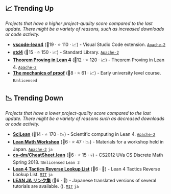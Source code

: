 ## 📈 Trending Up

_Projects that have a higher project-quality score compared to the last update. There might be a variety of reasons, such as increased downloads or code activity._

- <b><a href="https://github.com/leanprover/vscode-lean4">vscode-lean4</a></b> (🥇19 ·  ⭐ 110 · 📈) - Visual Studio Code extension. <code><a href="http://bit.ly/3nYMfla">Apache-2</a></code>
- <b><a href="https://github.com/leanprover/std4">std4</a></b> (🥉15 ·  ⭐ 150 · 📈) - Standard Library. <code><a href="http://bit.ly/3nYMfla">Apache-2</a></code>
- <b><a href="https://lean-lang.org/theorem_proving_in_lean4/">Theorem Proving in Lean 4</a></b> (🥈12 ·  ⭐ 120 · 📈) - Theorem Proving in Lean 4. <code><a href="http://bit.ly/3nYMfla">Apache-2</a></code>
- <b><a href="https://hrmacbeth.github.io/math2001/">The mechanics of proof</a></b> (🥉8 ·  ⭐ 61 · 📈) - Early university level course. <code>❗Unlicensed</code>

## 📉 Trending Down

_Projects that have a lower project-quality score compared to the last update. There might be a variety of reasons such as decreased downloads or code activity._

- <b><a href="https://github.com/lecopivo/SciLean">SciLean</a></b> (🥇14 ·  ⭐ 170 · 📉) - Scientific computing in Lean 4. <code><a href="http://bit.ly/3nYMfla">Apache-2</a></code>
- <b><a href="https://github.com/yuma-mizuno/lean-math-workshop">Lean Math Workshop</a></b> (🥉6 ·  ⭐ 47 · 📉) - Materials for a workshop held in Japan. <code><a href="http://bit.ly/3nYMfla">Apache-2</a></code> <code>ja</code>
- <b><a href="https://github.com/kevinsullivan/cs-dm/blob/master/CheatSheet.lean">cs-dm/CheatSheet.lean</a></b> (🥈6 ·  ⭐ 15 · 💀) - CS2012 UVa CS Discrete Math Spring 2018. <code>❗Unlicensed</code> <code>Lean 3</code>
- <b><a href="https://lean-ja.github.io/tactic-cheetsheet/">Lean 4 Tactics Reverse Lookup List</a></b> (🥈6 · 🐣) - Lean 4 Tactics Reverse Lookup List. <code><a href="http://bit.ly/34MBwT8">MIT</a></code> <code>ja</code>
- <b><a href="https://lean-ja.github.io/links/">LEAN JA リンク集</a></b> (🥇6 · 🐣) - Japanese translated versions of several tutorials are available. (). <code><a href="http://bit.ly/34MBwT8">MIT</a></code> <code>ja</code>

